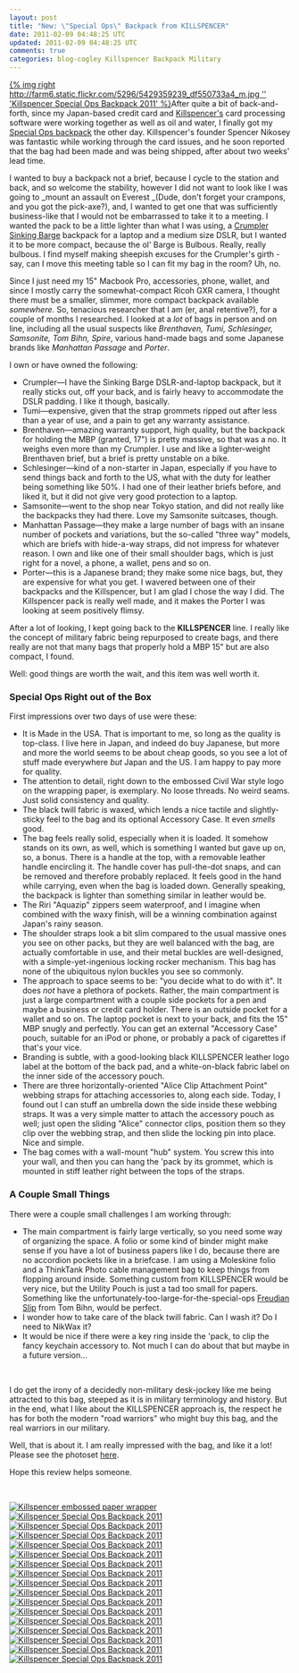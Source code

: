```yaml
---           
layout: post
title: "New: \"Special Ops\" Backpack from KILLSPENCER"
date: 2011-02-09 04:48:25 UTC
updated: 2011-02-09 04:48:25 UTC
comments: true
categories: blog-cogley Killspencer Backpack Military
---
```

 

[{% img right http://farm6.static.flickr.com/5296/5429359239_df550733a4_m.jpg '' 'Killspencer Special Ops Backpack 2011' %}](http://www.flickr.com/photos/81796435@N00/5429359239 "View 'Killspencer Special Ops Backpack 2011' on Flickr.com")After quite a bit of back-and-forth, since my Japan-based credit card and [Killspencer's](http://www.killspencer.com) card processing software were working together as well as oil and water, I finally got my [Special Ops backpack](http://killspencer.com/product.php?id_product=35) the other day. Killspencer's founder Spencer Nikosey was fantastic while working through the card issues, and he soon reported that the bag had been made and was being shipped, after about two weeks' lead time.


I wanted to buy a backpack not a brief, because I cycle to the station and back, and so welcome the stability, however I did not want to look like I was going to _mount an assault on Everest _(Dude, don't forget your crampons, and you got the pick-axe?), and, I wanted to get one that was sufficiently business-like that I would not be embarrassed to take it to a meeting. I wanted the pack to be a little lighter than what I was using, a [Crumpler Sinking Barge](http://rick.cogley.info/blog/index.php?id=8965010998905011777) backpack for a laptop and a medium size DSLR, but I wanted it to be more compact, because the ol' Barge is Bulbous. Really, really bulbous. I find myself making sheepish excuses for the Crumpler's girth - say, can I move this meeting table so I can fit my bag in the room? Uh, no.


Since I just need my 15" Macbook Pro, accessories, phone, wallet, and since I mostly carry the somewhat-compact Ricoh GXR camera, I thought there must be a smaller, slimmer, more compact backpack available _somewhere_. So, tenacious researcher that I am (er, anal retentive?), for a couple of months I researched. I looked at a _lot_ of bags in person and on line, including all the usual suspects like _Brenthaven, Tumi, Schlesinger, Samsonite, Tom Bihn, Spire_, various hand-made bags and some Japanese brands like _Manhattan Passage_ and _Porter_.


I own or have owned the following:

- Crumpler—I have the Sinking Barge DSLR-and-laptop backpack, but it really sticks out, off your back, and is fairly heavy to accommodate the DSLR padding. I like it though, basically. 
- Tumi—expensive, given that the strap grommets ripped out after less than a year of use, and a pain to get any warranty assistance. 
- Brenthaven—amazing warranty support, high quality, but the backpack for holding the MBP (granted, 17") is pretty massive, so that was a no. It weighs even more than my Crumpler. I use and like a lighter-weight Brenthaven brief, but a brief is pretty unstable on a bike. 
- Schlesinger—kind of a non-starter in Japan, especially if you have to send things back and forth to the US, what with the duty for leather being something like 50%. I had one of their leather briefs before, and liked it, but it did not give very good protection to a laptop. 
- Samsonite—went to the shop near Tokyo station, and did not really like the backpacks they had there. Love my Samsonite suitcases, though. 
- Manhattan Passage—they make a large number of bags with an insane number of pockets and variations, but the so-called "three way" models, which are briefs with hide-a-way straps, did not impress for whatever reason. I own and like one of their small shoulder bags, which is just right for a novel, a phone, a wallet, pens and so on. 
- Porter—this is a Japanese brand; they make some nice bags, but, they are expensive for what you get. I wavered between one of their backpacks and the Killspencer, but I am glad I chose the way I did. The Killspencer pack is really well made, and it makes the Porter I was looking at seem positively flimsy. 

After a lot of looking, I kept going back to the **KILLSPENCER** line. I really like the concept of military fabric being repurposed to create bags, and there really are not that many bags that properly hold a MBP 15" but are also compact, I found.


Well: good things are worth the wait, and this item was well worth it.

### Special Ops Right out of the Box

First impressions over two days of use were these:

- It is Made in the USA. That is important to me, so long as the quality is top-class. I live here in Japan, and indeed do buy Japanese, but more and more the world seems to be about cheap goods, so you see a lot of stuff made everywhere _but_ Japan and the US. I am happy to pay more for quality. 
- The attention to detail, right down to the embossed Civil War style logo on the wrapping paper, is exemplary. No loose threads. No weird seams. Just solid consistency and quality. 
- The black twill fabric is waxed, which lends a nice tactile and slightly-sticky feel to the bag and its optional Accessory Case. It even _smells_ good. 
- The bag feels really solid, especially when it is loaded. It somehow stands on its own, as well, which is something I wanted but gave up on, so, a bonus. There is a handle at the top, with a removable leather handle encircling it. The handle cover has pull-the-dot snaps, and can be removed and therefore probably replaced. It feels good in the hand while carrying, even when the bag is loaded down. Generally speaking, the backpack is lighter than something similar in leather would be. 
- The Riri "Aquazip" zippers seem waterproof, and I imagine when combined with the waxy finish, will be a winning combination against Japan's rainy season. 
- The shoulder straps look a bit slim compared to the usual massive ones you see on other packs, but they are well balanced with the bag, are actually comfortable in use, and their metal buckles are well-designed, with a simple-yet-ingenious locking rocker mechanism. This bag has none of the ubiquitous nylon buckles you see so commonly. 
- The approach to space seems to be: "you decide what to do with it". It does _not_ have a plethora of pockets. Rather, the main compartment is just a large compartment with a couple side pockets for a pen and maybe a business or credit card holder. There is an outside pocket for a wallet and so on. The laptop pocket is next to your back, and fits the 15" MBP snugly and perfectly. You can get an external "Accessory Case" pouch, suitable for an iPod or phone, or probably a pack of cigarettes if that's your vice. 
- Branding is subtle, with a good-looking black KILLSPENCER leather logo label at the bottom of the back pad, and a white-on-black fabric label on the inner side of the accessory pouch. 
- There are three horizontally-oriented "Alice Clip Attachment Point" webbing straps for attaching accessories to, along each side. Today, I found out I can stuff an umbrella down the side inside these webbing straps. It was a very simple matter to attach the accessory pouch as well; just open the sliding "Alice" connector clips, position them so they clip over the webbing strap, and then slide the locking pin into place. Nice and simple. 
- The bag comes with a wall-mount "hub" system. You screw this into your wall, and then you can hang the 'pack by its grommet, which is mounted in stiff leather right between the tops of the straps. 
### A Couple Small Things

There were a couple small challenges I am working through:

- The main compartment is fairly large vertically, so you need some way of organizing the space. A folio or some kind of binder might make sense if you have a lot of business papers like I do, because there are no accordion pockets like in a briefcase. I am using a Moleskine folio and a ThinkTank Photo cable management bag to keep things from flopping around inside. Something custom from KILLSPENCER would be very nice, but the Utility Pouch is just a tad too small for papers. Something like the unfortunately-too-large-for-the-special-ops [Freudian Slip](http://www.tombihn.com/Merchant2/merchant.mvc?Screen=PROD&Store_Code=001&Product_Code=TB0344) from Tom Bihn, would be perfect. 
- I wonder how to take care of the black twill fabric. Can I wash it? Do I need to NikWax it? 
- It would be nice if there were a key ring inside the 'pack, to clip the fancy keychain accessory to. Not much I can do about that but maybe in a future version... 

 


I do get the irony of a decidedly non-military desk-jockey like me being attracted to this bag, steeped as it is in military terminology and history. But in the end, what I like about the KILLSPENCER approach is, the respect he has for both the modern "road warriors" who might buy this bag, and the real warriors in our military.


Well, that is about it. I am really impressed with the bag, and like it a lot! Please see the photoset [here](http://www.flickr.com/photos/rickcogley/sets/72157626008300072).


Hope this review helps someone.


 


[![Killspencer embossed paper wrapper](http://farm6.static.flickr.com/5218/5424494541_0d17267dc7_s.jpg)](http://www.flickr.com/photos/81796435@N00/5424494541 "View 'Killspencer embossed paper wrapper' on Flickr.com")[![Killspencer Special Ops Backpack 2011](http://farm6.static.flickr.com/5217/5429364057_694b126184_s.jpg)](http://www.flickr.com/photos/81796435@N00/5429364057 "View 'Killspencer Special Ops Backpack 2011' on Flickr.com")[![Killspencer Special Ops Backpack 2011](http://farm6.static.flickr.com/5211/5429363507_9b4308e14a_s.jpg)](http://www.flickr.com/photos/81796435@N00/5429363507 "View 'Killspencer Special Ops Backpack 2011' on Flickr.com")[![Killspencer Special Ops Backpack 2011](http://farm6.static.flickr.com/5300/5429969730_5ac0f4850b_s.jpg)](http://www.flickr.com/photos/81796435@N00/5429969730 "View 'Killspencer Special Ops Backpack 2011' on Flickr.com")[![Killspencer Special Ops Backpack 2011](http://farm6.static.flickr.com/5100/5429362049_9292a2e830_s.jpg)](http://www.flickr.com/photos/81796435@N00/5429362049 "View 'Killspencer Special Ops Backpack 2011' on Flickr.com")[![Killspencer Special Ops Backpack 2011](http://farm6.static.flickr.com/5013/5429361381_99997334ca_s.jpg)](http://www.flickr.com/photos/81796435@N00/5429361381 "View 'Killspencer Special Ops Backpack 2011' on Flickr.com")[![Killspencer Special Ops Backpack 2011](http://farm6.static.flickr.com/5133/5429967542_feb3f2e883_s.jpg)](http://www.flickr.com/photos/81796435@N00/5429967542 "View 'Killspencer Special Ops Backpack 2011' on Flickr.com")[![Killspencer Special Ops Backpack 2011](http://farm6.static.flickr.com/5132/5429359997_76dcfa182c_s.jpg)](http://www.flickr.com/photos/81796435@N00/5429359997 "View 'Killspencer Special Ops Backpack 2011' on Flickr.com")[![Killspencer Special Ops Backpack 2011](http://farm6.static.flickr.com/5296/5429359239_df550733a4_s.jpg)](http://www.flickr.com/photos/81796435@N00/5429359239 "View 'Killspencer Special Ops Backpack 2011' on Flickr.com")[![Killspencer Special Ops Backpack 2011](http://farm6.static.flickr.com/5052/5429965426_227bbfc26f_s.jpg)](http://www.flickr.com/photos/81796435@N00/5429965426 "View 'Killspencer Special Ops Backpack 2011' on Flickr.com")[![Killspencer Special Ops Backpack 2011](http://farm6.static.flickr.com/5051/5429964856_92734b62ea_s.jpg)](http://www.flickr.com/photos/81796435@N00/5429964856 "View 'Killspencer Special Ops Backpack 2011' on Flickr.com")[![Killspencer Special Ops Backpack 2011](http://farm6.static.flickr.com/5057/5429357473_53d8d40d14_s.jpg)](http://www.flickr.com/photos/81796435@N00/5429357473 "View 'Killspencer Special Ops Backpack 2011' on Flickr.com")[![Killspencer Special Ops Backpack 2011](http://farm6.static.flickr.com/5016/5429963696_a6f8bb3f88_s.jpg)](http://www.flickr.com/photos/81796435@N00/5429963696 "View 'Killspencer Special Ops Backpack 2011' on Flickr.com")[![Killspencer Special Ops Backpack 2011](http://farm6.static.flickr.com/5096/5429963102_e71385a182_s.jpg)](http://www.flickr.com/photos/81796435@N00/5429963102 "View 'Killspencer Special Ops Backpack 2011' on Flickr.com")[![Killspencer Special Ops Backpack 2011](http://farm6.static.flickr.com/5137/5429962382_5304db5b0f_s.jpg)](http://www.flickr.com/photos/81796435@N00/5429962382 "View 'Killspencer Special Ops Backpack 2011' on Flickr.com")[![Killspencer Special Ops Backpack 2011](http://farm6.static.flickr.com/5296/5429961574_66400144d9_s.jpg)](http://www.flickr.com/photos/81796435@N00/5429961574 "View 'Killspencer Special Ops Backpack 2011' on Flickr.com")[![Killspencer Special Ops Backpack 2011](http://farm6.static.flickr.com/5292/5429960408_db143f5a0d_s.jpg)](http://www.flickr.com/photos/81796435@N00/5429960408 "View 'Killspencer Special Ops Backpack 2011' on Flickr.com")

